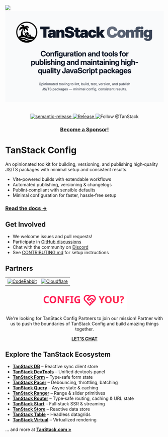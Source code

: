 <img src="https://static.scarf.sh/a.png?x-pxid=be2d8a11-9712-4c1d-9963-580b2d4fb133" />

<div align="center">
  <img src="./media/header_config.png" alt="TanStack Config" >
</div>

<br />

<div align="center">
<a href="https://www.npmjs.com/package/@tanstack/config" target="\_parent">
  <img alt="" src="https://img.shields.io/npm/dm/@tanstack/config.svg" alt="npm downloads" />
</a>
<a href="https://github.com/TanStack/config/" target="\_parent">
  <img alt="" src="https://img.shields.io/github/stars/TanStack/config.svg?style=social&label=Star" alt="github stars" />
</a>
</div>

<div align="center">
<a href="#badge">
    <img alt="semantic-release" src="https://img.shields.io/badge/%20%20%F0%9F%93%A6%F0%9F%9A%80-semantic--release-e10079.svg">
  </a>
	<a href="#badge">
		<img src="https://img.shields.io/github/v/release/tanstack/config" alt="Release"/>
	</a>
  <img src="https://img.shields.io/twitter/follow/tan_stack.svg?style=social" alt="Follow @TanStack"/>
</a>
</div>

<div align="center">
  
### [Become a Sponsor!](https://github.com/sponsors/tannerlinsley/)
</div>

# TanStack Config

An opinionated toolkit for building, versioning, and publishing high‑quality JS/TS packages with minimal setup and consistent results.

- Vite‑powered builds with extendable workflows  
- Automated publishing, versioning & changelogs  
- Publint‑compliant with sensible defaults  
- Minimal configuration for faster, hassle‑free setup


### <a href="https://tanstack.com/config">Read the docs →</b></a>

## Get Involved

- We welcome issues and pull requests!
- Participate in [GitHub discussions](https://github.com/TanStack/config/discussions)
- Chat with the community on [Discord](https://discord.com/invite/WrRKjPJ)
- See [CONTRIBUTING.md](./CONTRIBUTING.md) for setup instructions

## Partners

<table align="center">
  <tr>
    <td>
      <a href="https://www.coderabbit.ai/?via=tanstack&dub_id=aCcEEdAOqqutX6OS" >
        <picture>
          <source media="(prefers-color-scheme: dark)" srcset="https://tanstack.com/assets/coderabbit-dark-CMcuvjEy.svg" height="40" />
          <source media="(prefers-color-scheme: light)" srcset="https://tanstack.com/assets/coderabbit-light-DVMJ2jHi.svg" height="40" />
          <img src="https://tanstack.com/assets/coderabbit-light-DVMJ2jHi.svg" height="40" alt="CodeRabbit" />
        </picture>
      </a>
    </td>
    <td>
      <a href="https://www.cloudflare.com?utm_source=tanstack">
        <picture>
          <source media="(prefers-color-scheme: dark)" srcset="https://tanstack.com/assets/cloudflare-white-DQDB7UaL.svg" height="60" />
          <source media="(prefers-color-scheme: light)" srcset="https://tanstack.com/assets/cloudflare-black-CPufaW0B.svg" height="60" />
          <img src="https://tanstack.com/assets/cloudflare-black-CPufaW0B.svg" height="60" alt="Cloudflare" />
        </picture>
      </a>
    </td>
  </tr>
</table>

<div align="center">
<img src="./media/partner_logo.svg" alt="Config & you?" height="65">
<p>
We're looking for TanStack Config Partners to join our mission! Partner with us to push the boundaries of TanStack Config and build amazing things together.
</p>
<a href="mailto:partners@tanstack.com?subject=TanStack Config Partnership"><b>LET'S CHAT</b></a>
</div>

## Explore the TanStack Ecosystem

- <a href="https://github.com/tanstack/db"><b>TanStack DB</b></a> – Reactive sync client store
- <a href="https://github.com/tanstack/devtools"><b>TanStack DevTools</b></a> – Unified devtools panel
- <a href="https://github.com/tanstack/form"><b>TanStack Form</b></a> – Type‑safe form state
- <a href="https://github.com/tanstack/pacer"><b>TanStack Pacer</b></a> – Debouncing, throttling, batching 
- <a href="https://github.com/tanstack/query"><b>TanStack Query</b></a> – Async state & caching
- <a href="https://github.com/tanstack/ranger"><b>TanStack Ranger</b></a> – Range & slider primitives
- <a href="https://github.com/tanstack/router"><b>TanStack Router</b></a> – Type‑safe routing, caching & URL state
- <a href="https://github.com/tanstack/router"><b>TanStack Start</b></a> – Full‑stack SSR & streaming
- <a href="https://github.com/tanstack/store"><b>TanStack Store</b></a> – Reactive data store
- <a href="https://github.com/tanstack/table"><b>TanStack Table</b></a> – Headless datagrids
- <a href="https://github.com/tanstack/virtual"><b>TanStack Virtual</b></a> – Virtualized rendering

… and more at <a href="https://tanstack.com"><b>TanStack.com »</b></a>

<!-- Use the force, Luke! -->
